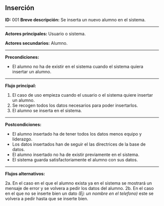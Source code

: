 ## Inserción

**ID:** 001
**Breve descripción:** Se inserta un nuevo alumno en el sistema.

___

**Actores principales:** Usuario o sistema.

**Actores secundarios:** Alumno.
___

**Precondiciones:**

 * El alumno no ha de existir en el sistema cuando el sistema quiera insertar un alumno.
___

**Flujo principal:**

 1. El caso de uso empieza cuando el usuario o el sistema quiere insertar un alumno.
 2. Se recogen todos los datos necesarios para poder insertarlos.
 3. El alumno se inserta en el sistema.
___

**Postcondiciones:**

 * El alumno insertado ha de tener todos los datos menos equipo y liderazgo.
 * Los datos insertados han de seguir el las directrices de la base de datos.
 * El alumno insertado no ha de existir previamente en el sistema.
 * El sistema guarda satisfactoriamente el alumno con sus datos.
___

**Flujos alternativos:**

 2a. En el caso en el que el alumno exista ya en el sistema se mostrará un mensaje de error y se volvera a pedir los datos del alumno.
 2b. En el caso en el que no se inserte bien un dato *(Ej: un nombre en el telefono)* este se volvera a pedir hasta que se inserte bien.
